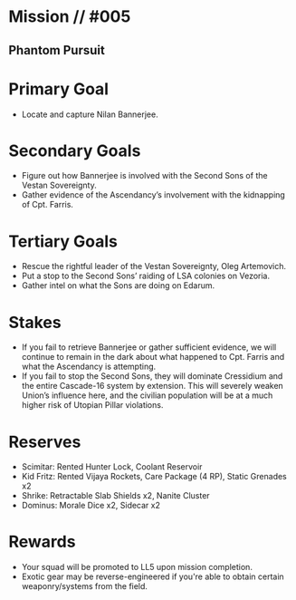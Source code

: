 # Mission // #005
## Phantom Pursuit
# Primary Goal
- Locate and capture Nilan Bannerjee.

# Secondary Goals
- Figure out how Bannerjee is involved with the Second Sons of the Vestan Sovereignty.
- Gather evidence of the Ascendancy’s involvement with the kidnapping of Cpt. Farris.

# Tertiary Goals
- Rescue the rightful leader of the Vestan Sovereignty, Oleg Artemovich.
- Put a stop to the Second Sons’ raiding of LSA colonies on Vezoria.
- Gather intel on what the Sons are doing on Edarum.

# Stakes
- If you fail to retrieve Bannerjee or gather sufficient evidence, we will continue to remain in the dark about what happened to Cpt. Farris and what the Ascendancy is attempting.
- If you fail to stop the Second Sons, they will dominate Cressidium and the entire Cascade-16 system by extension. This will severely weaken Union’s influence here, and the civilian population will be at a much higher risk of Utopian Pillar violations.

# Reserves
- Scimitar: Rented Hunter Lock, Coolant Reservoir
- Kid Fritz: Rented Vijaya Rockets, Care Package (4 RP), Static Grenades x2
- Shrike: Retractable Slab Shields x2, Nanite Cluster
- Dominus: Morale Dice x2, Sidecar x2

# Rewards
- Your squad will be promoted to LL5 upon mission completion.
- Exotic gear may be reverse-engineered if you're able to obtain certain weaponry/systems from the field.